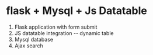# flask + Mysql + Js Datatable

1. Flask application with form submit
2. JS datatable integration -- dynamic table
3. Mysql database
4. Ajax search
